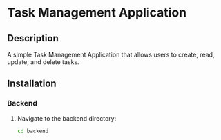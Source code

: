 # Task Management Application

## Description
A simple Task Management Application that allows users to create, read, update, and delete tasks.

## Installation

### Backend
1. Navigate to the backend directory:
   ```bash
   cd backend
